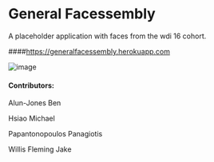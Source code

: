 # General Facessembly

A placeholder application with faces from the wdi 16 cohort.

####https://generalfacessembly.herokuapp.com

![image](http://i.imgur.com/dnJYrfA.png)

#### Contributors:

Alun-Jones Ben

Hsiao Michael

Papantonopoulos Panagiotis

Willis Fleming Jake 
